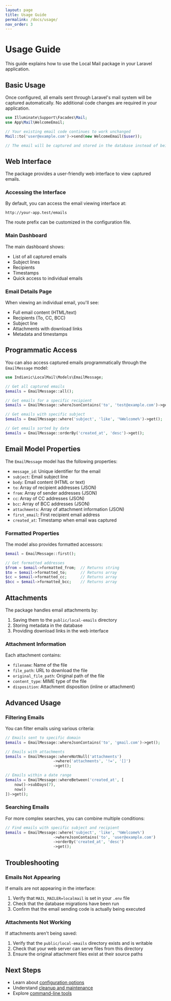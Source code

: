 ```yaml
---
layout: page
title: Usage Guide
permalink: /docs/usage/
nav_order: 3
---
```


# Usage Guide

This guide explains how to use the Local Mail package in your Laravel application.

## Basic Usage

Once configured, all emails sent through Laravel's mail system will be captured automatically. No additional code changes are required in your application.

```php
use Illuminate\Support\Facades\Mail;
use App\Mail\WelcomeEmail;

// Your existing email code continues to work unchanged
Mail::to('user@example.com')->send(new WelcomeEmail($user));

// The email will be captured and stored in the database instead of being sent
```

## Web Interface

The package provides a user-friendly web interface to view captured emails.

### Accessing the Interface

By default, you can access the email viewing interface at:

```
http://your-app.test/emails
```

The route prefix can be customized in the configuration file.

### Main Dashboard

The main dashboard shows:

- List of all captured emails
- Subject lines
- Recipients
- Timestamps
- Quick access to individual emails

### Email Details Page

When viewing an individual email, you'll see:

- Full email content (HTML/text)
- Recipients (To, CC, BCC)
- Subject line
- Attachments with download links
- Metadata and timestamps

## Programmatic Access

You can also access captured emails programmatically through the `EmailMessage` model:

```php
use Indianic\LocalMail\Models\EmailMessage;

// Get all captured emails
$emails = EmailMessage::all();

// Get emails for a specific recipient
$emails = EmailMessage::whereJsonContains('to', 'test@example.com')->get();

// Get emails with specific subject
$emails = EmailMessage::where('subject', 'like', '%Welcome%')->get();

// Get emails sorted by date
$emails = EmailMessage::orderBy('created_at', 'desc')->get();
```

## Email Model Properties

The `EmailMessage` model has the following properties:

- `message_id`: Unique identifier for the email
- `subject`: Email subject line
- `body`: Email content (HTML or text)
- `to`: Array of recipient addresses (JSON)
- `from`: Array of sender addresses (JSON)
- `cc`: Array of CC addresses (JSON)
- `bcc`: Array of BCC addresses (JSON)
- `attachments`: Array of attachment information (JSON)
- `first_email`: First recipient email address
- `created_at`: Timestamp when email was captured

### Formatted Properties

The model also provides formatted accessors:

```php
$email = EmailMessage::first();

// Get formatted addresses
$from = $email->formatted_from;  // Returns string
$to = $email->formatted_to;      // Returns array
$cc = $email->formatted_cc;      // Returns array
$bcc = $email->formatted_bcc;    // Returns array
```

## Attachments

The package handles email attachments by:

1. Saving them to the `public/local-emails` directory
2. Storing metadata in the database
3. Providing download links in the web interface

### Attachment Information

Each attachment contains:

- `filename`: Name of the file
- `file_path`: URL to download the file
- `original_file_path`: Original path of the file
- `content_type`: MIME type of the file
- `disposition`: Attachment disposition (inline or attachment)

## Advanced Usage

### Filtering Emails

You can filter emails using various criteria:

```php
// Emails sent to specific domain
$emails = EmailMessage::whereJsonContains('to', 'gmail.com')->get();

// Emails with attachments
$emails = EmailMessage::whereNotNull('attachments')
                     ->where('attachments', '!=', '[]')
                     ->get();

// Emails within a date range
$emails = EmailMessage::whereBetween('created_at', [
    now()->subDays(7), 
    now()
])->get();
```

### Searching Emails

For more complex searches, you can combine multiple conditions:

```php
// Find emails with specific subject and recipient
$emails = EmailMessage::where('subject', 'like', '%Welcome%')
                     ->whereJsonContains('to', 'user@example.com')
                     ->orderBy('created_at', 'desc')
                     ->get();
```

## Troubleshooting

### Emails Not Appearing

If emails are not appearing in the interface:

1. Verify that `MAIL_MAILER=localmail` is set in your `.env` file
2. Check that the database migrations have been run
3. Confirm that the email sending code is actually being executed

### Attachments Not Working

If attachments aren't being saved:

1. Verify that the `public/local-emails` directory exists and is writable
2. Check that your web server can serve files from this directory
3. Ensure the original attachment files exist at their source paths

## Next Steps

- Learn about [configuration options](/docs/configuration/)
- Understand [cleanup and maintenance](/docs/maintenance/)
- Explore [command-line tools](/docs/commands/)